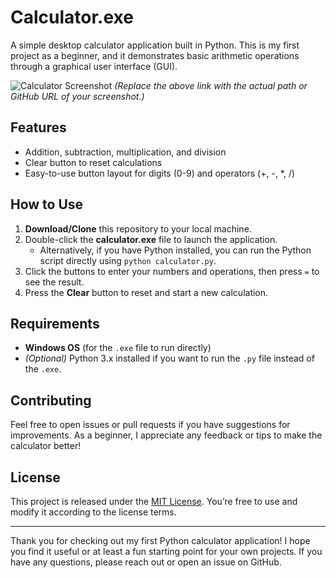 # Calculator.exe

A simple desktop calculator application built in Python. This is my first project as a beginner, and it demonstrates basic arithmetic operations through a graphical user interface (GUI).

![Calculator Screenshot](https://user-images.githubusercontent.com/YourGitHubUsername/YourRepoName/PathToScreenshot.png)
*(Replace the above link with the actual path or GitHub URL of your screenshot.)*

## Features
- Addition, subtraction, multiplication, and division
- Clear button to reset calculations
- Easy-to-use button layout for digits (0-9) and operators (+, -, *, /)

## How to Use
1. **Download/Clone** this repository to your local machine.
2. Double-click the **calculator.exe** file to launch the application.
   - Alternatively, if you have Python installed, you can run the Python script directly using `python calculator.py`.
3. Click the buttons to enter your numbers and operations, then press `=` to see the result.
4. Press the **Clear** button to reset and start a new calculation.

## Requirements
- **Windows OS** (for the `.exe` file to run directly)
- *(Optional)* Python 3.x installed if you want to run the `.py` file instead of the `.exe`.

## Contributing
Feel free to open issues or pull requests if you have suggestions for improvements. As a beginner, I appreciate any feedback or tips to make the calculator better!

## License
This project is released under the [MIT License](LICENSE). You’re free to use and modify it according to the license terms.

---

Thank you for checking out my first Python calculator application! I hope you find it useful or at least a fun starting point for your own projects. If you have any questions, please reach out or open an issue on GitHub.
